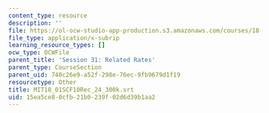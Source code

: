 ```yaml
---
content_type: resource
description: ''
file: https://ol-ocw-studio-app-production.s3.amazonaws.com/courses/18-01sc-single-variable-calculus-fall-2010/15ea5ce80cfb21b0239f02d6d39b1aa2_MIT18_01SCF10Rec_24_300k.srt
file_type: application/x-subrip
learning_resource_types: []
ocw_type: OCWFile
parent_title: 'Session 31: Related Rates'
parent_type: CourseSection
parent_uid: 740c26e9-a52f-298e-76ec-9fb9679d1f19
resourcetype: Other
title: MIT18_01SCF10Rec_24_300k.srt
uid: 15ea5ce8-0cfb-21b0-239f-02d6d39b1aa2
---
```

